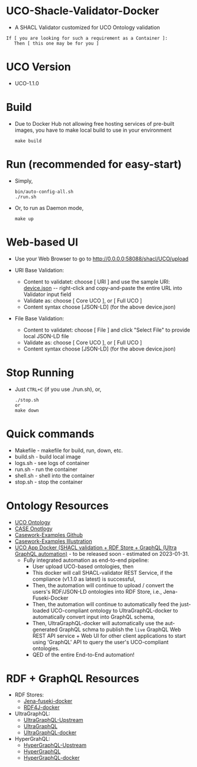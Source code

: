 # UCO-Shacle-Validator-Docker
* A SHACL Validator customized for UCO Ontology validation
```
If [ you are looking for such a requirement as a Container ]:
   Then [ this one may be for you ]
```
# UCO Version
* UCO-1.1.0

# Build
* Due to Docker Hub not allowing free hosting services of pre-built images, you have to make local build to use in your environment
    ```
    make build
    ```

# Run (recommended for easy-start)
* Simply,
    ```
    bin/auto-config-all.sh
    ./run.sh
    ```
* Or, to run as Daemon mode,
    ```
    make up
    ```

# Web-based UI
* Use your Web Browser to go to
  http://0.0.0.0:58088/shacl/UCO/upload
* URI Base Validation:
  * Content to validatet: choose [ URI ] and use the sample URI: [device.json](https://raw.githubusercontent.com/casework/CASE-Examples/master/examples/illustrations/device/device.json) -- right-click and copy-and-paste the entire URL into Validator input field
  * Validate as: choose [ Core UCO ], or [ Full UCO ]
  * Content syntax choose [JSON-LD] (for the above device.json)

 * File Base Validation:
   * Content to validatet: choose [ File ] and click "Select File" to provide local JSON-LD file 
   * Validate as: choose [ Core UCO ], or [ Full UCO ]
   * Content syntax choose [JSON-LD] (for the above device.json) 
 
# Stop Running
* Just `CTRL+C` (if you use ./run.sh), or,
    ```
    ./stop.sh
    or
    make down
    ```

# Quick commands
* Makefile - makefile for build, run, down, etc.
* build.sh - build local image
* logs.sh - see logs of container
* run.sh - run the container
* shell.sh - shell into the container
* stop.sh - stop the container


# Ontology Resources
* [UCO Ontology](https://github.com/ucoProject/UCO)
* [CASE Onotlogy](https://github.com/casework)
* [Casework-Examples Github](https://github.com/casework/CASE-Examples)
* [Casework-Examples Illustration](https://github.com/casework/CASE-Examples/tree/master/examples/illustrations)
* [UCO App Docker (SHACL validation + RDF Store + GraphQL (Ultra GraphQL automation)](https://github.com/DrSnowbird/uco-app-docker) - to be released soon - estimated on 2023-01-31.
  * Fully integrated automation as end-to-end pipeline:
    * User upload UCO-based ontologies, then
    * This docker will call SHACL-validator REST Service, if the compliance (v1.1.0 as latest) is successful, 
    * Then, the automation will continue to upload / convert the users's RDF/JSON-LD ontologies into RDF Store, i.e., Jena-Fuseki-Docker
    * Then, the automation will continue to automatically feed the just-loaded UCO-compliant ontology to UltraGraphQL-docker to automatically convert input into GraphQL schema,
    * Then, UltraGraphQL-docker will automatically use the aut-generated GraphQL schma to publish the ```live``` GraphQL Web REST API service + Web UI for other client applications to start using 'GraphQL' API to query the user's UCO-compliant ontologies.
    * QED of the entire End-to-End automation!


# RDF + GraphQL Resources
* RDF Stores:
   * [Jena-fuseki-docker](https://github.com/DrSnowbird/jena-fuseki-docker)
   * [RDF4J-docker](https://github.com/DrSnowbird/rdf4j-docker)
* UltraGraphQL:
   * [UltraGraphQL-Upstream](https://git.rwth-aachen.de/i5/ultragraphql)
   * [UltraGraphQL](https://github.com/DrSnowbird/UltraGraphQL)
   * [UltraGraphQL-docker](https://github.com/DrSnowbird/UltraGraphQL-docker)
* HyperGrahQL:
   * [HyperGraphQL-Upstream](https://github.com/hypergraphql/hypergraphql)
   * [HyperGraphQL](https://github.com/DrSnowbird/HyperGraphQL)
   * [HyperGraphQL-docker](https://github.com/DrSnowbird/HyperGraphQL-docker)
   
